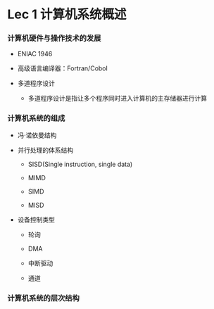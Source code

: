 # Lec 1 计算机系统概述

### 计算机硬件与操作技术的发展

+ ENIAC 1946

+ 高级语言编译器：Fortran/Cobol

+ 多道程序设计

	- 多道程序设计是指让多个程序同时进入计算机的主存储器进行计算
	
### 计算机系统的组成

+ 冯·诺依曼结构

+ 并行处理的体系结构

	- SISD(Single instruction, single data)
	
	- MIMD
	
	- SIMD
	
	- MISD
	
+ 设备控制类型

	- 轮询
	
	- DMA
	
	- 中断驱动
	
	- 通道
	

### 计算机系统的层次结构